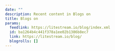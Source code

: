 ```yaml
---
date: ""
description: Recent content in Blogs on
title: Blogs on
params:
  feedlink: https://litestream.io/blog/index.xml
  id: ba1264b4c441f378a1ee02b1386b8ec7
  link: https://litestream.io/blog/
  blogrolls: []
---
```

